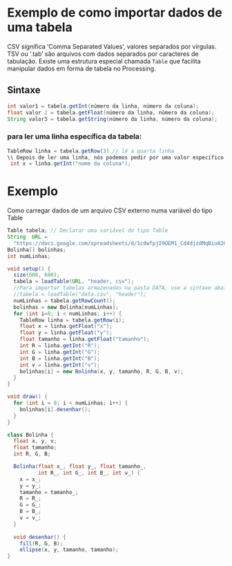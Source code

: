 # Exemplo de como importar dados de uma tabela
 
 CSV significa ‘Comma Separated Values’, valores separados por vírgulas. 
 TSV ou ‘.tab’ são arquivos com dados separados por caracteres de tabulação. 
 Existe uma estrutura especial chamada `Table` que facilita manipular dados em forma de tabela no Processing.

## Sintaxe
 ```java
 int valor1 = tabela.getInt(número da linha, número da coluna);
 float valor 2 = tabela.getFloat(número da linha, número da coluna);
 String valor3 = tabela.getString(número da linha, número da coluna);
 ```

### para ler uma linha específica da tabela:
```java
TableRow linha = tabela.getRow(3) // lê a quarta linha
\\ Depois de ler uma linha, nós podemos pedir por uma valor específico de uma coluna
 int x = linha.getInt("nome da coluna");
```

# Exemplo

Como carregar dados de um arquivo CSV externo numa variável do tipo Table

```java
Table tabela; // Declarar uma variável do tipo Table
String  URL =
  "https://docs.google.com/spreadsheets/d/1cdwfpjI9OEM1_Cd4djzdMqBiu82Q36eMSJLDLR9cz24/pub?gid=0&single=true&output=csv"; 
Bolinha[] bolinhas;
int numLinhas;

void setup() {
  size(600, 600);
  tabela = loadTable(URL, "header, csv");
  //Para importar tabelas armazenadas na pasta DATA, use a sintaxe abaixo:
  //tabela = loadTable("data.csv", "header");
  numLinhas = tabela.getRowCount();
  bolinhas = new Bolinha[numLinhas];
  for (int i=0; i < numLinhas; i++) {
    TableRow linha = tabela.getRow(i);
    float x = linha.getFloat("x");
    float y = linha.getFloat("y");
    float tamanho = linha.getFloat("tamanho");
    int R = linha.getInt("R");
    int G = linha.getInt("G");
    int B = linha.getInt("B");
    int v = linha.getInt("v");
    bolinhas[i] = new Bolinha(x, y, tamanho, R, G, B, v);
  }
}

void draw() {
  for (int i = 0; i < numLinhas; i++) {
    bolinhas[i].desenhar();
  }
}

class Bolinha {
  float x, y, v;
  float tamanho;
  int R, G, B;

  Bolinha(float x_, float y_, float tamanho_, 
          int R_, int G_, int B_, int v_) {
    x = x_;
    y = y_;
    tamanho = tamanho_;
    R = R_;
    G = G_;
    B = B_;
    v = v_;
  }
  
  void desenhar() {
    fill(R, G, B);
    ellipse(x, y, tamanho, tamanho);
}
```

